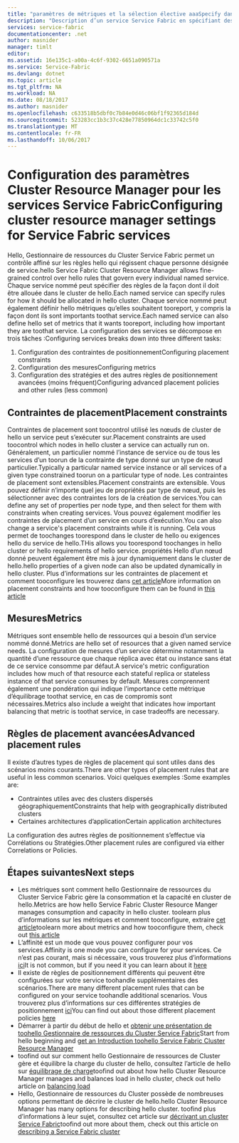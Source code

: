 ```yaml
---
title: "paramètres de métriques et la sélection élective aaaSpecify dans Azure microservices | Documents Microsoft"
description: "Description d’un service Service Fabric en spécifiant des mesures, des contraintes de positionnement et d’autres stratégies de positionnement."
services: service-fabric
documentationcenter: .net
author: masnider
manager: timlt
editor: 
ms.assetid: 16e135c1-a00a-4c6f-9302-6651a090571a
ms.service: Service-Fabric
ms.devlang: dotnet
ms.topic: article
ms.tgt_pltfrm: NA
ms.workload: NA
ms.date: 08/18/2017
ms.author: masnider
ms.openlocfilehash: c633518b5dbf0c7b84e0d46c06bf1f92365d184d
ms.sourcegitcommit: 523283cc1b3c37c428e77850964dc1c33742c5f0
ms.translationtype: MT
ms.contentlocale: fr-FR
ms.lasthandoff: 10/06/2017
---
```

# <a name="configuring-cluster-resource-manager-settings-for-service-fabric-services"></a><span data-ttu-id="88cbb-103">Configuration des paramètres Cluster Resource Manager pour les services Service Fabric</span><span class="sxs-lookup"><span data-stu-id="88cbb-103">Configuring cluster resource manager settings for Service Fabric services</span></span>
<span data-ttu-id="88cbb-104">Hello, Gestionnaire de ressources du Cluster Service Fabric permet un contrôle affiné sur les règles hello qui régissent chaque personne désignée de service.</span><span class="sxs-lookup"><span data-stu-id="88cbb-104">hello Service Fabric Cluster Resource Manager allows fine-grained control over hello rules that govern every individual named service.</span></span> <span data-ttu-id="88cbb-105">Chaque service nommé peut spécifier des règles de la façon dont il doit être allouée dans le cluster de hello.</span><span class="sxs-lookup"><span data-stu-id="88cbb-105">Each named service can specify rules for how it should be allocated in hello cluster.</span></span> <span data-ttu-id="88cbb-106">Chaque service nommé peut également définir hello métriques qu’elles souhaitent tooreport, y compris la façon dont ils sont importants toothat service.</span><span class="sxs-lookup"><span data-stu-id="88cbb-106">Each named service can also define hello set of metrics that it wants tooreport, including how important they are toothat service.</span></span> <span data-ttu-id="88cbb-107">La configuration des services se décompose en trois tâches :</span><span class="sxs-lookup"><span data-stu-id="88cbb-107">Configuring services breaks down into three different tasks:</span></span>

1. <span data-ttu-id="88cbb-108">Configuration des contraintes de positionnement</span><span class="sxs-lookup"><span data-stu-id="88cbb-108">Configuring placement constraints</span></span>
2. <span data-ttu-id="88cbb-109">Configuration des mesures</span><span class="sxs-lookup"><span data-stu-id="88cbb-109">Configuring metrics</span></span>
3. <span data-ttu-id="88cbb-110">Configuration des stratégies et des autres règles de positionnement avancées (moins fréquent)</span><span class="sxs-lookup"><span data-stu-id="88cbb-110">Configuring advanced placement policies and other rules (less common)</span></span>

## <a name="placement-constraints"></a><span data-ttu-id="88cbb-111">Contraintes de placement</span><span class="sxs-lookup"><span data-stu-id="88cbb-111">Placement constraints</span></span>
<span data-ttu-id="88cbb-112">Contraintes de placement sont toocontrol utilisé les nœuds de cluster de hello un service peut s’exécuter sur.</span><span class="sxs-lookup"><span data-stu-id="88cbb-112">Placement constraints are used toocontrol which nodes in hello cluster a service can actually run on.</span></span> <span data-ttu-id="88cbb-113">Généralement, un particulier nommé l’instance de service ou de tous les services d’un toorun de la contrainte de type donné sur un type de nœud particulier.</span><span class="sxs-lookup"><span data-stu-id="88cbb-113">Typically a particular named service instance or all services of a given type constrained toorun on a particular type of node.</span></span> <span data-ttu-id="88cbb-114">Les contraintes de placement sont extensibles.</span><span class="sxs-lookup"><span data-stu-id="88cbb-114">Placement constraints are extensible.</span></span> <span data-ttu-id="88cbb-115">Vous pouvez définir n’importe quel jeu de propriétés par type de nœud, puis les sélectionner avec des contraintes lors de la création de services.</span><span class="sxs-lookup"><span data-stu-id="88cbb-115">You can define any set of properties per  node type, and then select for them with constraints when creating services.</span></span> <span data-ttu-id="88cbb-116">Vous pouvez également modifier les contraintes de placement d’un service en cours d’exécution.</span><span class="sxs-lookup"><span data-stu-id="88cbb-116">You can also change a service's placement constraints while it is running.</span></span> <span data-ttu-id="88cbb-117">Cela vous permet de toochanges toorespond dans le cluster de hello ou exigences hello du service de hello.</span><span class="sxs-lookup"><span data-stu-id="88cbb-117">THis allows you toorespond toochanges in hello cluster or hello requirements of hello service.</span></span> <span data-ttu-id="88cbb-118">propriétés Hello d’un nœud donné peuvent également être mis à jour dynamiquement dans le cluster de hello.</span><span class="sxs-lookup"><span data-stu-id="88cbb-118">hello properties of a given node can also be updated dynamically in hello cluster.</span></span> <span data-ttu-id="88cbb-119">Plus d’informations sur les contraintes de placement et comment tooconfigure les trouverez dans [cet article](service-fabric-cluster-resource-manager-cluster-description.md#node-properties-and-placement-constraints)</span><span class="sxs-lookup"><span data-stu-id="88cbb-119">More information on placement constraints and how tooconfigure them can be found in [this article](service-fabric-cluster-resource-manager-cluster-description.md#node-properties-and-placement-constraints)</span></span>

## <a name="metrics"></a><span data-ttu-id="88cbb-120">Mesures</span><span class="sxs-lookup"><span data-stu-id="88cbb-120">Metrics</span></span>
<span data-ttu-id="88cbb-121">Métriques sont ensemble hello de ressources qui a besoin d’un service nommé donné.</span><span class="sxs-lookup"><span data-stu-id="88cbb-121">Metrics are hello set of resources that a given named service needs.</span></span> <span data-ttu-id="88cbb-122">La configuration de mesures d’un service détermine notamment la quantité d’une ressource que chaque réplica avec état ou instance sans état de ce service consomme par défaut.</span><span class="sxs-lookup"><span data-stu-id="88cbb-122">A service's metric configuration includes how much of that resource each stateful replica or stateless instance of that service consumes by default.</span></span> <span data-ttu-id="88cbb-123">Mesures comprennent également une pondération qui indique l’importance cette métrique d’équilibrage toothat service, en cas de compromis sont nécessaires.</span><span class="sxs-lookup"><span data-stu-id="88cbb-123">Metrics also include a weight that indicates how important balancing that metric is toothat service, in case tradeoffs are necessary.</span></span>

## <a name="advanced-placement-rules"></a><span data-ttu-id="88cbb-124">Règles de placement avancées</span><span class="sxs-lookup"><span data-stu-id="88cbb-124">Advanced placement rules</span></span>
<span data-ttu-id="88cbb-125">Il existe d’autres types de règles de placement qui sont utiles dans des scénarios moins courants.</span><span class="sxs-lookup"><span data-stu-id="88cbb-125">There are other types of placement rules that are useful in less common scenarios.</span></span> <span data-ttu-id="88cbb-126">Voici quelques exemples :</span><span class="sxs-lookup"><span data-stu-id="88cbb-126">Some examples are:</span></span>
- <span data-ttu-id="88cbb-127">Contraintes utiles avec des clusters dispersés géographiquement</span><span class="sxs-lookup"><span data-stu-id="88cbb-127">Constraints that help with geographically distributed clusters</span></span>
- <span data-ttu-id="88cbb-128">Certaines architectures d’application</span><span class="sxs-lookup"><span data-stu-id="88cbb-128">Certain application architectures</span></span>

<span data-ttu-id="88cbb-129">La configuration des autres règles de positionnement s’effectue via Corrélations ou Stratégies.</span><span class="sxs-lookup"><span data-stu-id="88cbb-129">Other placement rules are configured via either Correlations or Policies.</span></span>

## <a name="next-steps"></a><span data-ttu-id="88cbb-130">Étapes suivantes</span><span class="sxs-lookup"><span data-stu-id="88cbb-130">Next steps</span></span>
- <span data-ttu-id="88cbb-131">Les métriques sont comment hello Gestionnaire de ressources du Cluster Service Fabric gère la consommation et la capacité en cluster de hello.</span><span class="sxs-lookup"><span data-stu-id="88cbb-131">Metrics are how hello Service Fabric Cluster Resource Manger manages consumption and capacity in hello cluster.</span></span> <span data-ttu-id="88cbb-132">toolearn plus d’informations sur les métriques et comment tooconfigure, extraire [cet article](service-fabric-cluster-resource-manager-metrics.md)</span><span class="sxs-lookup"><span data-stu-id="88cbb-132">toolearn more about metrics and how tooconfigure them, check out [this article](service-fabric-cluster-resource-manager-metrics.md)</span></span>
- <span data-ttu-id="88cbb-133">L’affinité est un mode que vous pouvez configurer pour vos services.</span><span class="sxs-lookup"><span data-stu-id="88cbb-133">Affinity is one mode you can configure for your services.</span></span> <span data-ttu-id="88cbb-134">Ce n’est pas courant, mais si nécessaire, vous trouverez plus d’informations [ici](service-fabric-cluster-resource-manager-advanced-placement-rules-affinity.md)</span><span class="sxs-lookup"><span data-stu-id="88cbb-134">It is not common, but if you need it you can learn about it [here](service-fabric-cluster-resource-manager-advanced-placement-rules-affinity.md)</span></span>
- <span data-ttu-id="88cbb-135">Il existe de règles de positionnement différents qui peuvent être configurées sur votre service toohandle supplémentaires des scénarios.</span><span class="sxs-lookup"><span data-stu-id="88cbb-135">There are many different placement rules that can be configured on your service toohandle additional scenarios.</span></span> <span data-ttu-id="88cbb-136">Vous trouverez plus d’informations sur ces différentes stratégies de positionnement [ici](service-fabric-cluster-resource-manager-advanced-placement-rules-placement-policies.md)</span><span class="sxs-lookup"><span data-stu-id="88cbb-136">You can find out about those different placement policies [here](service-fabric-cluster-resource-manager-advanced-placement-rules-placement-policies.md)</span></span>
- <span data-ttu-id="88cbb-137">Démarrer à partir du début de hello et [obtenir une présentation de toohello Gestionnaire de ressources du Cluster Service Fabric](service-fabric-cluster-resource-manager-introduction.md)</span><span class="sxs-lookup"><span data-stu-id="88cbb-137">Start from hello beginning and [get an Introduction toohello Service Fabric Cluster Resource Manager](service-fabric-cluster-resource-manager-introduction.md)</span></span>
- <span data-ttu-id="88cbb-138">toofind out sur comment hello Gestionnaire de ressources de Cluster gère et équilibre la charge du cluster de hello, consultez l’article de hello sur [équilibrage de charge](service-fabric-cluster-resource-manager-balancing.md)</span><span class="sxs-lookup"><span data-stu-id="88cbb-138">toofind out about how hello Cluster Resource Manager manages and balances load in hello cluster, check out hello article on [balancing load](service-fabric-cluster-resource-manager-balancing.md)</span></span>
- <span data-ttu-id="88cbb-139">Hello, Gestionnaire de ressources du Cluster possède de nombreuses options permettant de décrire le cluster de hello.</span><span class="sxs-lookup"><span data-stu-id="88cbb-139">hello Cluster Resource Manager has many options for describing hello cluster.</span></span> <span data-ttu-id="88cbb-140">toofind plus d’informations à leur sujet, consultez cet article sur [décrivant un cluster Service Fabric](service-fabric-cluster-resource-manager-cluster-description.md)</span><span class="sxs-lookup"><span data-stu-id="88cbb-140">toofind out more about them, check out this article on [describing a Service Fabric cluster](service-fabric-cluster-resource-manager-cluster-description.md)</span></span>

